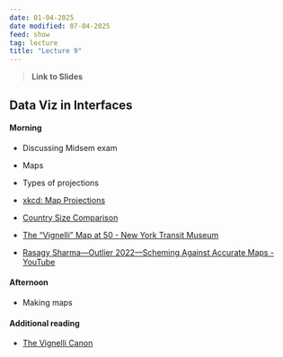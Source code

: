 ```yaml
---
date: 01-04-2025
date modified: 07-04-2025
feed: show
tag: lecture
title: "Lecture 9"
---
```


> **Link to Slides**

## Data Viz in Interfaces
#### Morning
- Discussing Midsem exam
- Maps
- Types of projections
- [xkcd: Map Projections](https://xkcd.com/977/)
- [Country Size Comparison](https://www.mylifeelsewhere.com/country-size-comparison)

- [The “Vignelli” Map at 50 - New York Transit Museum](https://www.nytransitmuseum.org/vignelli/)
- [Rasagy Sharma—Outlier 2022—Scheming Against Accurate Maps - YouTube](https://www.youtube.com/watch?v=4wPYzYMpJLc&t=5s)
#### Afternoon
- Making maps

#### Additional reading

- [The Vignelli Canon](https://www.rit.edu/vignellicenter/sites/rit.edu.vignellicenter/files/documents/The%20Vignelli%20Canon.pdf)
